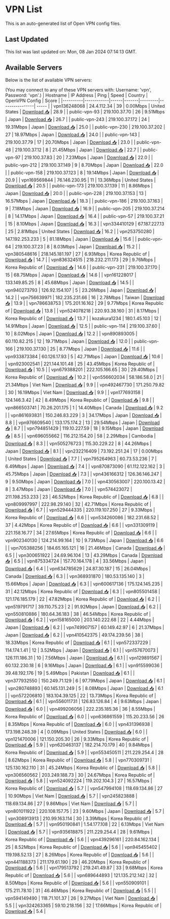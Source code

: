# VPN List

This is an auto-generated list of Open VPN config files.

## Last Updated

This list was last updated on: Mon, 08 Jan 2024 07:14:13 GMT.

## Available Servers

Below is the list of available VPN servers:

(You may connect to any of these VPN servers with: Username: 'vpn', Password: 'vpn'.)
| Hostname | IP Address | Ping | Speed | Country | OpenVPN Config | Score |
|----------|------------|------|-------|---------|----------------| ----- |
| vpn136248068 | 24.4.112.34 | 39 | 0.00Mbps | United States | [Download 📥](./configs/server_0_US.ovpn) | 28.9 |
| public-vpn-93 | 219.100.37.70 | 26 | 9.51Mbps | Japan | [Download 📥](./configs/server_1_JP.ovpn) | 26.7 |
| public-vpn-243 | 219.100.37.172 | 24 | 19.31Mbps | Japan | [Download 📥](./configs/server_2_JP.ovpn) | 25.0 |
| public-vpn-230 | 219.100.37.202 | 27 | 18.97Mbps | Japan | [Download 📥](./configs/server_3_JP.ovpn) | 24.0 |
| public-vpn-143 | 219.100.37.79 | 17 | 20.70Mbps | Japan | [Download 📥](./configs/server_4_JP.ovpn) | 23.0 |
| public-vpn-48 | 219.100.37.12 | 8 | 21.45Mbps | Japan | [Download 📥](./configs/server_5_JP.ovpn) | 22.7 |
| public-vpn-97 | 219.100.37.83 | 20 | 7.23Mbps | Japan | [Download 📥](./configs/server_6_JP.ovpn) | 22.0 |
| public-vpn-212 | 219.100.37.149 | 9 | 8.70Mbps | Japan | [Download 📥](./configs/server_7_JP.ovpn) | 22.0 |
| public-vpn-158 | 219.100.37.123 | 8 | 19.14Mbps | Japan | [Download 📥](./configs/server_8_JP.ovpn) | 20.9 |
| vpn169569844 | 76.146.230.95 | 11 | 13.36Mbps | United States | [Download 📥](./configs/server_9_US.ovpn) | 20.5 |
| public-vpn-173 | 219.100.37.139 | 11 | 8.86Mbps | Japan | [Download 📥](./configs/server_10_JP.ovpn) | 20.0 |
| public-vpn-228 | 219.100.37.153 | 13 | 16.57Mbps | Japan | [Download 📥](./configs/server_11_JP.ovpn) | 18.3 |
| public-vpn-186 | 219.100.37.163 | 9 | 7.18Mbps | Japan | [Download 📥](./configs/server_12_JP.ovpn) | 16.9 |
| public-vpn-205 | 219.100.37.214 | 8 | 14.17Mbps | Japan | [Download 📥](./configs/server_13_JP.ovpn) | 16.4 |
| public-vpn-57 | 219.100.37.21 | 15 | 8.10Mbps | Japan | [Download 📥](./configs/server_14_JP.ovpn) | 16.3 |
| vpn334410129 | 67.187.227.13 | 25 | 2.81Mbps | United States | [Download 📥](./configs/server_15_US.ovpn) | 16.2 |
| vpn253750280 | 147.192.253.233 | 5 | 81.18Mbps | Japan | [Download 📥](./configs/server_16_JP.ovpn) | 15.6 |
| public-vpn-64 | 219.100.37.23 | 8 | 8.03Mbps | Japan | [Download 📥](./configs/server_17_JP.ovpn) | 15.2 |
| vpn380548616 | 218.145.181.197 | 27 | 6.93Mbps | Korea Republic of | [Download 📥](./configs/server_18_KR.ovpn) | 14.7 |
| vpn836324515 | 218.232.211.173 | 29 | 9.76Mbps | Korea Republic of | [Download 📥](./configs/server_19_KR.ovpn) | 14.6 |
| public-vpn-231 | 219.100.37.170 | 15 | 68.75Mbps | Japan | [Download 📥](./configs/server_20_JP.ovpn) | 14.6 |
| vpn161228017 | 133.149.85.25 | 8 | 45.68Mbps | Japan | [Download 📥](./configs/server_21_JP.ovpn) | 14.5 |
| vpn940273793 | 126.92.154.107 | 5 | 23.26Mbps | Japan | [Download 📥](./configs/server_22_JP.ovpn) | 14.2 |
| vpn756639971 | 182.235.231.66 | 16 | 2.78Mbps | Taiwan | [Download 📥](./configs/server_23_TW.ovpn) | 13.9 |
| vpn786638753 | 175.201.16.162 | 29 | 9.77Mbps | Korea Republic of | [Download 📥](./configs/server_24_KR.ovpn) | 13.8 |
| vpn524078218 | 220.93.38.160 | 31 | 8.17Mbps | Korea Republic of | [Download 📥](./configs/server_25_KR.ovpn) | 13.7 |
| kozakura1234 | 180.1.45.103 | 12 | 14.91Mbps | Japan | [Download 📥](./configs/server_26_JP.ovpn) | 12.5 |
| public-vpn-114 | 219.100.37.60 | 10 | 8.02Mbps | Japan | [Download 📥](./configs/server_27_JP.ovpn) | 12.2 |
| vpn890893005 | 60.110.82.215 | 12 | 19.71Mbps | Japan | [Download 📥](./configs/server_28_JP.ovpn) | 12.0 |
| public-vpn-166 | 219.100.37.130 | 25 | 8.77Mbps | Japan | [Download 📥](./configs/server_29_JP.ovpn) | 11.6 |
| vpn933873384 | 60.126.17.93 | 5 | 42.71Mbps | Japan | [Download 📥](./configs/server_30_JP.ovpn) | 10.6 |
| vpn923002541 | 221.144.101.48 | 25 | 43.45Mbps | Korea Republic of | [Download 📥](./configs/server_31_KR.ovpn) | 10.5 |
| vpn679388201 | 222.105.166.65 | 30 | 29.40Mbps | Korea Republic of | [Download 📥](./configs/server_32_KR.ovpn) | 10.2 |
| vpn556602034 | 58.186.58.0 | 21 | 21.34Mbps | Viet Nam | [Download 📥](./configs/server_33_VN.ovpn) | 9.9 |
| vpn492467730 | 171.250.79.82 | 30 | 16.19Mbps | Viet Nam | [Download 📥](./configs/server_34_VN.ovpn) | 9.9 |
| vpn177693158 | 124.146.3.42 | 42 | 8.49Mbps | Korea Republic of | [Download 📥](./configs/server_35_KR.ovpn) | 9.8 |
| vpn866503741 | 70.26.201.175 | 1 | 14.40Mbps | Canada | [Download 📥](./configs/server_36_CA.ovpn) | 9.2 |
| vpn861693831 | 150.246.83.229 | 3 | 34.17Mbps | Japan | [Download 📥](./configs/server_37_JP.ovpn) | 8.8 |
| vpn976609540 | 133.175.174.2 | 13 | 29.54Mbps | Japan | [Download 📥](./configs/server_38_JP.ovpn) | 8.7 |
| vpn794851429 | 119.10.227.59 | 18 | 9.15Mbps | Japan | [Download 📥](./configs/server_39_JP.ovpn) | 8.5 |
| vpn696055662 | 116.212.154.20 | 58 | 2.29Mbps | Cambodia | [Download 📥](./configs/server_40_KH.ovpn) | 8.3 |
| vpn505276723 | 115.30.229.22 | 8 | 44.26Mbps | Japan | [Download 📥](./configs/server_41_JP.ovpn) | 8.1 |
| vpn232216409 | 73.192.251.24 | 17 | 0.00Mbps | United States | [Download 📥](./configs/server_42_US.ovpn) | 7.7 |
| vpn795264963 | 60.73.53.236 | 7 | 6.49Mbps | Japan | [Download 📥](./configs/server_43_JP.ovpn) | 7.4 |
| vpn870873090 | 61.112.122.162 | 3 | 45.75Mbps | Japan | [Download 📥](./configs/server_44_JP.ovpn) | 7.3 |
| vpn436166312 | 126.36.146.247 | 9 | 9.50Mbps | Japan | [Download 📥](./configs/server_45_JP.ovpn) | 7.0 |
| vpn430563007 | 220.100.13.42 | 8 | 3.47Mbps | Japan | [Download 📥](./configs/server_46_JP.ovpn) | 7.0 |
| vpn574423072 | 211.198.253.233 | 23 | 46.52Mbps | Korea Republic of | [Download 📥](./configs/server_47_KR.ovpn) | 6.8 |
| vpn809997997 | 222.98.29.140 | 32 | 42.71Mbps | Korea Republic of | [Download 📥](./configs/server_48_KR.ovpn) | 6.7 |
| vpn529444335 | 220.119.107.250 | 27 | 9.33Mbps | Korea Republic of | [Download 📥](./configs/server_49_KR.ovpn) | 6.6 |
| vpn534260086 | 182.231.68.52 | 37 | 4.42Mbps | Korea Republic of | [Download 📥](./configs/server_50_KR.ovpn) | 6.6 |
| vpn331309119 | 221.158.16.77 | 34 | 27.65Mbps | Korea Republic of | [Download 📥](./configs/server_51_KR.ovpn) | 6.6 |
| vpn902340130 | 124.214.99.164 | 10 | 9.73Mbps | Japan | [Download 📥](./configs/server_52_JP.ovpn) | 6.6 |
| vpn705388256 | 184.65.165.121 | 16 | 21.46Mbps | Canada | [Download 📥](./configs/server_53_CA.ovpn) | 6.5 |
| vpn300651922 | 24.69.96.104 | 13 | 43.29Mbps | Canada | [Download 📥](./configs/server_54_CA.ovpn) | 6.5 |
| vpn875334724 | 157.70.164.178 | 4 | 33.56Mbps | Japan | [Download 📥](./configs/server_55_JP.ovpn) | 6.4 |
| vpn634785629 | 24.87.30.187 | 15 | 26.04Mbps | Canada | [Download 📥](./configs/server_56_CA.ovpn) | 6.3 |
| vpn368931870 | 180.53.135.140 | 3 | 15.66Mbps | Japan | [Download 📥](./configs/server_57_JP.ovpn) | 6.3 |
| vpn600617136 | 175.124.145.235 | 31 | 42.12Mbps | Korea Republic of | [Download 📥](./configs/server_58_KR.ovpn) | 6.3 |
| vpn805501458 | 121.176.185.179 | 22 | 47.82Mbps | Korea Republic of | [Download 📥](./configs/server_59_KR.ovpn) | 6.2 |
| vpn519791717 | 39.110.75.23 | 2 | 91.92Mbps | Japan | [Download 📥](./configs/server_60_JP.ovpn) | 6.2 |
| vpn550810886 | 180.64.36.183 | 38 | 46.54Mbps | Korea Republic of | [Download 📥](./configs/server_61_KR.ovpn) | 6.2 |
| vpn158165000 | 203.140.222.68 | 22 | 4.44Mbps | Japan | [Download 📥](./configs/server_62_JP.ovpn) | 6.2 |
| vpn749907157 | 60.149.42.97 | 6 | 21.37Mbps | Japan | [Download 📥](./configs/server_63_JP.ovpn) | 6.2 |
| vpn410542375 | 49.174.239.56 | 38 | 18.33Mbps | Korea Republic of | [Download 📥](./configs/server_64_KR.ovpn) | 6.1 |
| vpn572337229 | 114.174.1.41 | 12 | 3.52Mbps | Japan | [Download 📥](./configs/server_65_JP.ovpn) | 6.1 |
| vpn157670073 | 126.111.186.31 | 10 | 7.56Mbps | Japan | [Download 📥](./configs/server_66_JP.ovpn) | 6.1 |
| vpn129891567 | 60.132.230.18 | 6 | 9.16Mbps | Japan | [Download 📥](./configs/server_67_JP.ovpn) | 6.1 |
| vpn915599036 | 39.48.192.176 | 19 | 5.49Mbps | Pakistan | [Download 📥](./configs/server_68_PK.ovpn) | 6.1 |
| vpn377932550 | 150.249.71.129 | 6 | 97.79Mbps | Japan | [Download 📥](./configs/server_69_JP.ovpn) | 6.1 |
| vpn280748893 | 60.145.131.249 | 5 | 8.08Mbps | Japan | [Download 📥](./configs/server_70_JP.ovpn) | 6.1 |
| vpn572206810 | 183.104.39.125 | 22 | 13.73Mbps | Korea Republic of | [Download 📥](./configs/server_71_KR.ovpn) | 6.1 |
| vpn556011731 | 126.83.126.84 | 4 | 9.63Mbps | Japan | [Download 📥](./configs/server_72_JP.ovpn) | 6.0 |
| vpn499206056 | 222.235.185.36 | 36 | 8.55Mbps | Korea Republic of | [Download 📥](./configs/server_73_KR.ovpn) | 6.0 |
| vpn636861559 | 115.20.233.56 | 26 | 8.35Mbps | Korea Republic of | [Download 📥](./configs/server_74_KR.ovpn) | 6.0 |
| vpn431396938 | 173.198.248.39 | 4 | 0.09Mbps | United States | [Download 📥](./configs/server_75_US.ovpn) | 6.0 |
| vpn121470006 | 121.150.205.30 | 26 | 9.33Mbps | Korea Republic of | [Download 📥](./configs/server_76_KR.ovpn) | 5.9 |
| vpn620463137 | 182.214.70.179 | 40 | 9.84Mbps | Korea Republic of | [Download 📥](./configs/server_77_KR.ovpn) | 5.9 |
| vpn553450511 | 211.229.254.4 | 28 | 8.62Mbps | Korea Republic of | [Download 📥](./configs/server_78_KR.ovpn) | 5.8 |
| vpn770309731 | 125.130.162.110 | 31 | 45.24Mbps | Korea Republic of | [Download 📥](./configs/server_79_KR.ovpn) | 5.8 |
| vpn306560562 | 203.249.188.73 | 30 | 24.67Mbps | Korea Republic of | [Download 📥](./configs/server_80_KR.ovpn) | 5.8 |
| vpn524092224 | 119.202.104.3 | 27 | 16.57Mbps | Korea Republic of | [Download 📥](./configs/server_81_KR.ovpn) | 5.7 |
| vpn547994108 | 118.69.134.86 | 27 | 10.90Mbps | Viet Nam | [Download 📥](./configs/server_82_VN.ovpn) | 5.7 |
| vpn245823888 | 118.69.134.86 | 27 | 9.86Mbps | Viet Nam | [Download 📥](./configs/server_83_VN.ovpn) | 5.7 |
| vpn801011922 | 220.108.157.75 | 23 | 9.60Mbps | Japan | [Download 📥](./configs/server_84_JP.ovpn) | 5.7 |
| vpn308913913 | 210.99.163.114 | 30 | 3.39Mbps | Korea Republic of | [Download 📥](./configs/server_85_KR.ovpn) | 5.7 |
| vpn950190841 | 1.54.177.108 | 22 | 6.13Mbps | Viet Nam | [Download 📥](./configs/server_86_VN.ovpn) | 5.7 |
| vpn935618875 | 211.229.254.4 | 28 | 9.61Mbps | Korea Republic of | [Download 📥](./configs/server_87_KR.ovpn) | 5.6 |
| vpn439296161 | 220.84.162.134 | 25 | 8.52Mbps | Korea Republic of | [Download 📥](./configs/server_88_KR.ovpn) | 5.6 |
| vpn945455402 | 119.198.52.13 | 27 | 8.26Mbps | Korea Republic of | [Download 📥](./configs/server_89_KR.ovpn) | 5.6 |
| vpn441188373 | 211.179.61.190 | 29 | 46.20Mbps | Korea Republic of | [Download 📥](./configs/server_90_KR.ovpn) | 5.6 |
| vpn179513792 | 219.241.49.87 | 33 | 9.68Mbps | Korea Republic of | [Download 📥](./configs/server_91_KR.ovpn) | 5.6 |
| vpn689644893 | 121.135.212.142 | 32 | 8.50Mbps | Korea Republic of | [Download 📥](./configs/server_92_KR.ovpn) | 5.6 |
| vpn550909101 | 175.211.78.10 | 31 | 46.46Mbps | Korea Republic of | [Download 📥](./configs/server_93_KR.ovpn) | 5.5 |
| vpn594149490 | 118.71.101.37 | 26 | 9.27Mbps | Viet Nam | [Download 📥](./configs/server_94_VN.ovpn) | 5.5 |
| vpn324263365 | 59.10.218.156 | 32 | 17.66Mbps | Korea Republic of | [Download 📥](./configs/server_95_KR.ovpn) | 5.4 |
